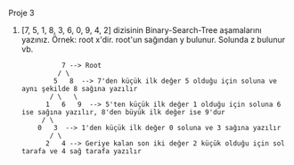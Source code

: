 Proje 3

1) [7, 5, 1, 8, 3, 6, 0, 9, 4, 2] dizisinin Binary-Search-Tree aşamalarını yazınız.
Örnek: root x'dir. root'un sağından y bulunur. Solunda z bulunur vb.

                 7 --> Root
                / \
               5   8  --> 7'den küçük ilk değer 5 olduğu için soluna ve aynı şekilde 8 sağına yazılır
              / \   \
             1   6   9  --> 5'ten küçük ilk değer 1 olduğu için soluna 6 ise sağına yazılır, 8'den büyük ilk değer ise 9'dur
            / \ 
           0   3  --> 1'den küçük ilk değer 0 soluna ve 3 sağına yazılır
              / \
             2   4 --> Geriye kalan son iki değer 2 küçük olduğu için sol tarafa ve 4 sağ tarafa yazılır
